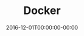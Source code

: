 ---
title: "Docker"
type: "repository"
layout: "docker"
date: 2016-12-01T00:00:00-00:00
slug: "docker"
draft: false
image: https://assets.erianna.com/docker.svg
description: "Docker images based on Alpine Linux v3.6"
docker_images:
  - { namespace: "charlesportwoodii", repo: "php", tag: "7.0" }
  - { namespace: "charlesportwoodii", repo: "php", tag: "7.1" }
  - { namespace: "charlesportwoodii", repo: "php", tag: "7.2" }
  - { namespace: "charlesportwoodii", repo: "nginx", tag: "mainline" }
  - { namespace: "charlesportwoodii", repo: "nginx", tag: "stable" }
---